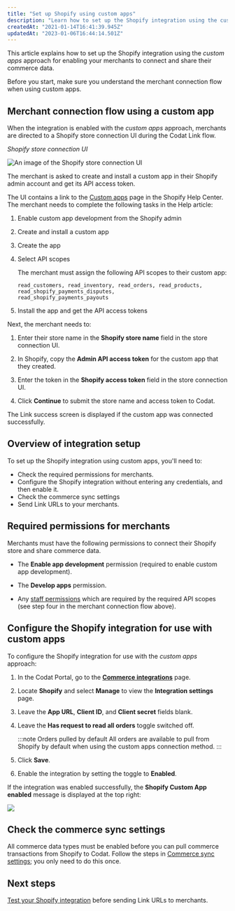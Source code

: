 ```yaml
---
title: "Set up Shopify using custom apps"
description: "Learn how to set up the Shopify integration using the custom apps approach to merchant data connection"
createdAt: "2021-01-14T16:41:39.945Z"
updatedAt: "2023-01-06T16:44:14.501Z"
---
```


This article explains how to set up the Shopify integration using the _custom apps_ approach for enabling your merchants to connect and share their commerce data. 

Before you start, make sure you understand the merchant connection flow when using custom apps.

## Merchant connection flow using a custom app

When the integration is enabled with the _custom apps_ approach, merchants are directed to a Shopify store connection UI during the Codat Link flow.

_Shopify store connection UI_

![An image of the Shopify store connection UI](/img/integrations/commerce/shopify/7a2c893-shopify-code-connect-your-shopify-store-custom-apps.png)

The merchant is asked to create and install a custom app in their Shopify admin account and get its API access token.

The UI contains a link to the  <a class="external" href="https://help.shopify.com/en/manual/apps/custom-apps" target="_blank">Custom apps</a> page in the Shopify Help Center. The merchant needs to complete the following tasks in the Help article:

1. Enable custom app development from the Shopify admin

2. Create and install a custom app  

3. Create the app

4. Select API scopes

      The merchant must assign the following API scopes to their custom app:

   ```
   read_customers, read_inventory, read_orders, read_products, read_shopify_payments_disputes,
   read_shopify_payments_payouts
   ```

5. Install the app and get the API access tokens

Next, the merchant needs to:

1. Enter their store name in the **Shopify store name** field in the store connection UI.

2. In Shopify, copy the **Admin API access token** for the custom app that they created.

3. Enter the token in the **Shopify access token** field in the store connection UI. 

4. Click **Continue** to submit the store name and access token to Codat.

The Link success screen is displayed if the custom app was connected successfully.

## Overview of integration setup

To set up the Shopify integration using custom apps, you'll need to:

- Check the required permissions for merchants.
- Configure the Shopify integration without entering any credentials, and then enable it.
- Check the commerce sync settings
- Send Link URLs to your merchants.

## Required permissions for merchants

Merchants must have the following permissions to connect their Shopify store and share commerce data.

- The **Enable app development** permission (required to enable custom app development).

- The **Develop apps** permission.

- Any <a class="external" href="https://help.shopify.com/en/manual/your-account/staff-accounts/staff-permissions" target="_blank">staff permissions</a> which are required by the required API scopes (see step four in the merchant connection flow above).

## Configure the Shopify integration for use with custom apps

To configure the Shopify integration for use with the _custom apps_ approach:

1. In the Codat Portal, go to the <a class="external" href="https://app.codat.io/settings/integrations/commerce" target="blank">**Commerce integrations**</a> page.

2. Locate **Shopify** and select **Manage** to view the **Integration settings** page.

3. Leave the **App URL**, **Client ID**, and **Client secret** fields blank.

4. Leave the **Has request to read all orders** toggle switched off.

   :::note Orders pulled by default 
   All orders are available to pull from Shopify by default when using the custom apps connection method.
   :::

5. Click **Save**.

6. Enable the integration by setting the toggle to **Enabled**.

If the integration was enabled successfully, the **Shopify Custom App enabled** message is displayed at the top right:

![](/img/integrations/commerce/shopify/73719b7-shopify-custom-apps-enabled-toast.png)

## Check the commerce sync settings

All commerce data types must be enabled before you can pull commerce transactions from Shopify to Codat. Follow the steps in [Commerce sync settings](/integrations/commerce/commerce-sync-settings); you only need to do this once.

## Next steps

[Test your Shopify integration](/integrations/commerce/shopify/test-shopify) before sending Link URLs to merchants.